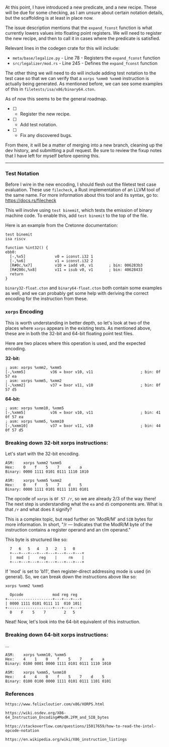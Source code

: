 At this point, I have introduced a new predicate, and a new recipe. These will
be due for some checking, as I am unsure about certain notation details, but
the scaffolding is at least in place now.

The issue description mentions that the `expand_fconst` function is what
currently lowers values into floating point registers. We will need to register
the new recipe, and then to call it in cases where the predicate is satisfied.

Relevant lines in the codegen crate for this will include:
*  `meta/base/legalize.py` - Line 78 - Registers the `expand_fconst` function
*  `src/legalizer/mod.rs` - Line 245 - Defines the `expand_fconst` function

The other thing we will need to do will include adding test notation to the
test case so that we can verify that a `xorps %xmm0 %xmm0` instruction is
actually being generated. As mentioned before, we can see some examples of this
in `filetests/isa/x86/binary64.cton`.

As of now this seems to be the general roadmap.

*  [ ] - Register the new recipe.
*  [ ] - Add test notation.
*  [ ] - Fix any discovered bugs.

From there, it will be a matter of merging into a new branch, cleaning up the
dev history, and submitting a pull request. Be sure to review the fixup notes
that I have left for myself before opening this.

---

### Test Notation

Before I wire in the new encoding, I should flesh out the filetest test case
evaluation. These use `filecheck`, a Rust implementation of an LLVM tool of
the same name. For more information about this tool and its syntax, go to:
https://docs.rs/filecheck

This will involve using `test binemit`, which tests the emission of
binary machine code. To enable this, add `test binemit` to the top of the file.

Here is an example from the Cretonne documentation:

```
test binemit
isa riscv

function %int32() {
ebb0:
  [-,%x5]             v0 = iconst.i32 1
  [-,%x6]             v1 = iconst.i32 2
  [R#0c,%x7]          v10 = iadd v0, v1       ; bin: 006283b3
  [R#200c,%x8]        v11 = isub v0, v1       ; bin: 40628433
  return
}
```

`binary32-float.cton` and `binary64-float.cton` both contain some examples as
well, and we can probably get some help with deriving the correct encoding for
the instruction from these.

### `xorps` Encoding

This is worth understanding in better depth, so let's look at two of the
places where `xorps` appears in the existing tests. As mentioned above, these
are in both the 32-bit and 64-bit floating point test files.

Here are two places where this operation is used, and the expected encoding.

__32-bit:__

```
; asm: xorps %xmm2, %xmm5
[-,%xmm5]           v36 = bxor v10, v11                     ; bin: 0f 57 ea
; asm: xorps %xmm5, %xmm2
[-,%xmm2]           v37 = bxor v11, v10                     ; bin: 0f 57 d5
```

__64-bit:__

```
; asm: xorps %xmm10, %xmm5
[-,%xmm5]           v36 = bxor v10, v11                     ; bin: 41 0f 57 ea
; asm: xorps %xmm5, %xmm10
[-,%xmm10]          v37 = bxor v11, v10                     ; bin: 44 0f 57 d5
```

### Breaking down 32-bit xorps instructions:

Let's start with the 32-bit encoding.

```
ASM:    xorps %xmm2 %xmm5
Hex:    0    f    5    7    e    a
Binary: 0000 1111 0101 0111 1110 1010

ASM:    xorps %xmm5 %xmm2
Hex:    0    f    5    7    d    5
Binary: 0000 1111 0101 0111 1101 0101
```

The opcode of `xorps` is `0F 57 /r`, so we are already 2/3 of the way there!
The next step is understanding what the `ea` and `d5` components are. What
is that `/r` and what does it signify?

This is a complex topic, but read further on 'ModR/M' and `SIB` bytes for
more information. In short, "/r — Indicates that the ModR/M byte of the
instruction contains a register operand and an r/m operand."

This byte is structured like so:

```
  7   6   5   4   3   2   1   0
  +---+---+---+---+---+---+---+---+
  |  mod  |    reg    |     rm    |
  +---+---+---+---+---+---+---+---+
```

If 'mod' is set to 'b11', then register-direct addressing mode is used
(in general). So, we can break down the instructions above like so:

```
xorps %xmm2 %xmm5

  Opcode             mod reg reg
+--------------------+---+---+---+
| 0000 1111 0101 0111 11  010 101|
+--------------------+---+---+---+
  0    F    5    7        2   5
```

Neat! Now, let's look into the 64-bit equivalent of this instruction.

### Breaking down 64-bit xorps instructions:

...

```
ASM:    xorps %xmm10, %xmm5
Hex:    4    1    0    f    5    7    e    a
Binary: 0100 0001 0000 1111 0101 0111 1110 1010

ASM:    xorps %xmm5, %xmm10
Hex:    4    4    0    f    5    7    d    5
Binary: 0100 0100 0000 1111 0101 0111 1101 0101
```


### References

```
https://www.felixcloutier.com/x86/XORPS.html

https://wiki.osdev.org/X86-64_Instruction_Encoding#ModR.2FM_and_SIB_bytes

https://stackoverflow.com/questions/15017659/how-to-read-the-intel-opcode-notation

https://en.wikipedia.org/wiki/X86_instruction_listings
```
